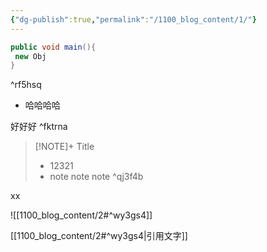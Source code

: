 ```yaml
---
{"dg-publish":true,"permalink":"/1100_blog_content/1/"}
---
```




```java title="xdasd" {main}
public void main(){
 new Obj
}
```

^rf5hsq


-  哈哈哈哈

好好好 ^fktrna


> [!NOTE]+ Title
> - 12321
> - note note note  ^qj3f4b


xx


![[1100_blog_content/2#^wy3gs4]]


[[1100_blog_content/2#^wy3gs4|引用文字]]